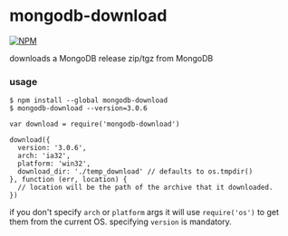 # mongodb-download

[![NPM](https://nodei.co/npm/mongodb-download.png)](https://nodei.co/npm/mongodb-download/)

downloads a MongoDB release zip/tgz from MongoDB

### usage

```plain
$ npm install --global mongodb-download
$ mongodb-download --version=3.0.6
```

```
var download = require('mongodb-download')

download({
  version: '3.0.6',
  arch: 'ia32',
  platform: 'win32',
  download_dir: './temp_download' // defaults to os.tmpdir()
}, function (err, location) {
  // location will be the path of the archive that it downloaded.
})
```

if you don't specify `arch` or `platform` args it will use `require('os')` to get them from the current OS. specifying `version` is mandatory.
